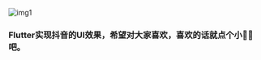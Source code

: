 ![img1](https://github.com/DingMouRen/flutter_tiktok/blob/master/shoot/img_1.png)<br>
### Flutter实现抖音的UI效果，希望对大家喜欢，喜欢的话就点个小🌟🌟吧。